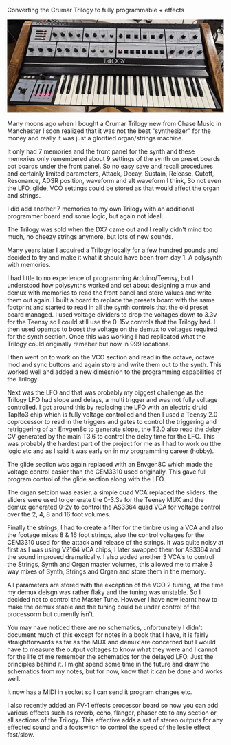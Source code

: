 Converting the Crumar Trilogy to fully programmable + effects

![Synth](Photos/synth.jpg)

Many moons ago when I bought a Crumar Trilogy new from Chase Music in Manchester I soon realized that it was not the best "synthesizer" for the money and really it was just a glorified organ/strings machine.

It only had 7 memories and the front panel for the synth and these memories only remembered about 9 settings of the synth on preset boards pot boards under the front panel. So no easy save and recall procedures and certainly limited parameters, Attack, Decay, Sustain, Release, Cutoff, Resonance, ADSR position, waveform and alt waveform I think, So not even the LFO, glide, VCO settings could be stored as that would affect the organ and strings.

I did add another 7 memories to my own Trilogy with an additional programmer board and some logic, but again not ideal.

The Trilogy was sold when the DX7 came out and I really didn't mind too much, no cheezy strings anymore, but lots of new sounds.

Many years later I acquired a Trilogy locally for a few hundred pounds and decided to try and make it what it should have been from day 1. A polysynth with memories.

I had little to no experience of programming Arduino/Teensy, but I understood how polysynths worked and set about designing a mux and demux with memories to read the front panel and store values and write them out again. I built a board to replace the presets board with the same footprint and started to read in all the synth controls that the old preset board managed. I used voltage dividers to drop the voltages down to 3.3v for the Teensy so I could still use the 0-15v controls that the Trilogy had. I then used opamps to boost the voltage on the demux to voltages required for the synth section. Once this was working I had replicated what the Trilogy could originally remeber but now in 999 locations.

I then went on to work on the VCO section and read in the octave, octave mod and sync buttons and again store and write them out to the synth. This worked well and added a new dimesnion to the programming capabilities of the Trilogy. 

Next was the LFO and that was probably my biggest challenge as the Trilogy LFO had slope and delays, a multi trigger and was not fully voltage controlled. I got around this by replacing the LFO with an electric druid Taplfo3 chip which is fully voltage controlled and then I used a Teensy 2.0 coprocessor to read in the triggers and gates to control the triggering and retriggering of an Envgen8c to generate slope, the T2.0 also read the delay CV generated by the main T3.6 to control the delay time for the LFO. This was probably the hardest part of the project for me as I had to work ou tthe logic etc and as I said it was early on in my programming career (hobby).

The glide section was again replaced with an Envgen8C which made the voltage control easier than the CEM3310 used originally. This gave full program control of the glide section along with the LFO.

The organ setcion was easier, a simple quad VCA replaced the sliders, the sliders were used to generate the 0-3.3v for the Teensy MUX and the demux generated 0-2v to control the AS3364 quad VCA for voltage control over the 2, 4, 8 and 16 foot volumes.

Finally the strings, I had to create a filter for the timbre using a VCA and also the footage mixes 8 & 16 foot strings, also the control voltages for the CEM3310 used for the attack and release of the strings. It was quite noisy at first as I was using V2164 VCA chips, I later swapped them for AS3364 and the sound improved dramatically. I also added another 3 VCA's to control the Strings, Synth and Organ master volumes, this allowed me to make 3 way mixes of Synth, Strings and Organ and store them in the memory.

All parameters are stored with the exception of the VCO 2 tuning, at the time my demux deisgn was rather flaky and the tuning was unstable. So I decided not to control the Master Tune. However I have now learnt how to make the demux stable and the tuning could be under control of the processorm but currently isn't.

You may have noticed there are no schematics, unfortunately I didn't document much of this except for notes in a book that I have, it is fairly straightforwards as far as the MUX and demux are concerned but I would have to measure the output voltages to know what they were and I cannot for the life of me remember the schematics for the delayed LFO. Just the principles behind it. I might spend some time in the future and draw the schematics from my notes, but for now, know that it can be done and works well. 

It now has a MIDI in socket so I can send it program changes etc.

I also recently added an FV-1 effects processor board so now you can add various effects such as reverb, echo, flanger, phaser etc to any section or all sections of the Trilogy. This effective adds a set of stereo outputs for any effected sound and a footswitch to control the speed of the leslie effect fast/slow.
